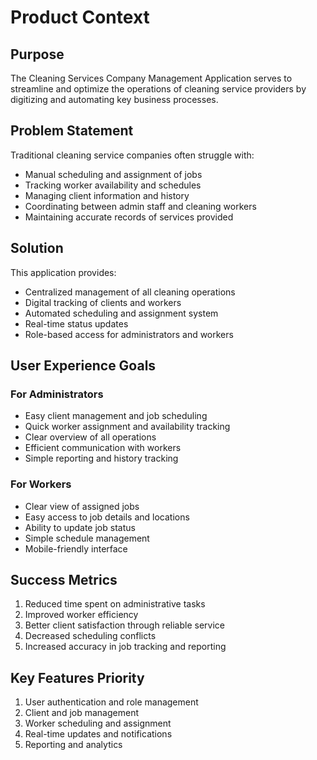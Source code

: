 # Product Context

## Purpose
The Cleaning Services Company Management Application serves to streamline and optimize the operations of cleaning service providers by digitizing and automating key business processes.

## Problem Statement
Traditional cleaning service companies often struggle with:
- Manual scheduling and assignment of jobs
- Tracking worker availability and schedules
- Managing client information and history
- Coordinating between admin staff and cleaning workers
- Maintaining accurate records of services provided

## Solution
This application provides:
- Centralized management of all cleaning operations
- Digital tracking of clients and workers
- Automated scheduling and assignment system
- Real-time status updates
- Role-based access for administrators and workers

## User Experience Goals

### For Administrators
- Easy client management and job scheduling
- Quick worker assignment and availability tracking
- Clear overview of all operations
- Efficient communication with workers
- Simple reporting and history tracking

### For Workers
- Clear view of assigned jobs
- Easy access to job details and locations
- Ability to update job status
- Simple schedule management
- Mobile-friendly interface

## Success Metrics
1. Reduced time spent on administrative tasks
2. Improved worker efficiency
3. Better client satisfaction through reliable service
4. Decreased scheduling conflicts
5. Increased accuracy in job tracking and reporting

## Key Features Priority
1. User authentication and role management
2. Client and job management
3. Worker scheduling and assignment
4. Real-time updates and notifications
5. Reporting and analytics
